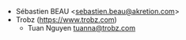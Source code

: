- Sébastien BEAU \<<sebastien.beau@akretion.com>\>
- Trobz (https://www.trobz.com)
  - Tuan Nguyen <tuanna@trobz.com>
